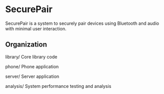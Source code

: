 # SecurePair

SecurePair is a system to securely pair devices using Bluetooth and audio with minimal user interaction.

## Organization

library/ Core library code

phone/ Phone application

server/ Server application

analysis/ System performance testing and analysis

